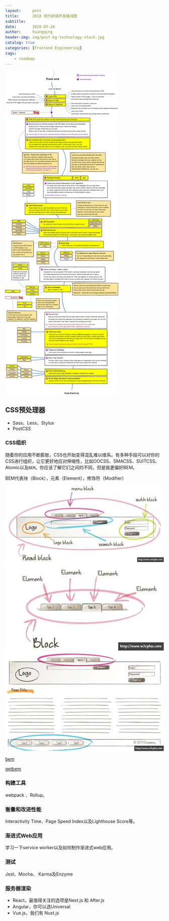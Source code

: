 ```yaml
---
layout:     post
title:      2018 现代前端开发路线图
subtitle:   
date:       2020-07-28
author:     huangqing
header-img: img/post-bg-technology-stack.jpg
catalog: true
categories: [Frontend Engineering]
tags:
    - roadmap
---
```


![](/images/front-end-engineering/2018-kamrana-frontend-developer-roadmap.jpg)


## CSS预处理器

+ Sass、Less、Stylus
+ PostCSS

### CSS组织

随着你的应用不断膨胀，CSS也开始变得混乱难以维系。有多种手段可以对你的CSS进行组织，让它更好地应对伸缩性，比如OOCSS、SMACSS、SUITCSS、Atomic以及`BEM`。你应该了解它们之间的不同，但是我更偏好BEM。

BEM代表块（Block），元素（Element），修饰符（Modifier）

![Block](/images/front-end-engineering/BEM-block.jpg)
![Element](/images/front-end-engineering/BEM-element.jpg)
![Modifier](/images/front-end-engineering/BEM-modifier.jpg)

[bem](https://en.bem.info/methodology/quick-start/)

[getbem](http://getbem.com/introduction/)

### 构建工具

webpack 、Rollup。

### 衡量和改进性能

Interactivity Time、Page Speed Index以及Lighthouse Score等。

### 渐进式Web应用

学习一下service worker以及如何制作渐进式web应用。

### 测试

Jest、Mocha、 Karma及Enzyme

### 服务器渲染

+ React，最值得关注的选项是Next.js 和 After.js
+ Angular，你可以选Universal
+ Vue.js，我们有 Nuxt.js